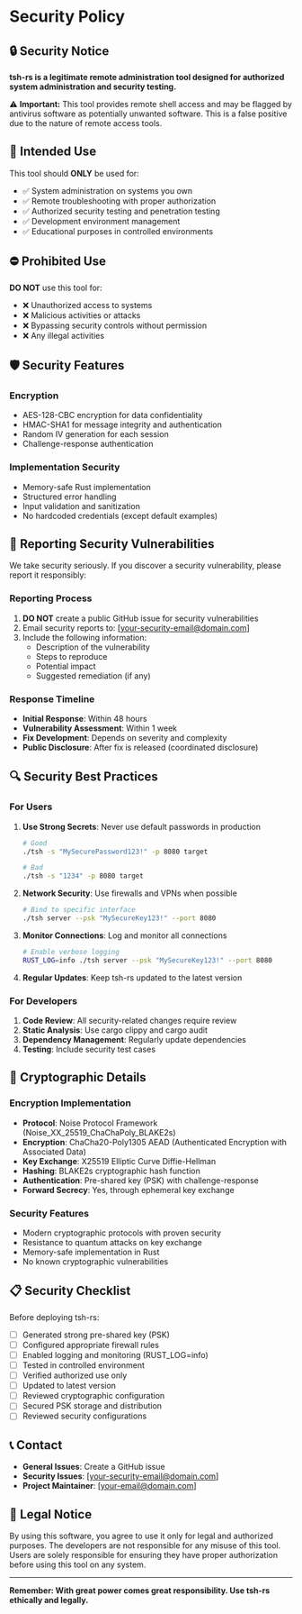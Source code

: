# Security Policy

## 🔒 Security Notice

**tsh-rs is a legitimate remote administration tool designed for authorized system administration and security testing.**

⚠️ **Important:** This tool provides remote shell access and may be flagged by antivirus software as potentially unwanted software. This is a false positive due to the nature of remote access tools.

## 🎯 Intended Use

This tool should **ONLY** be used for:

- ✅ System administration on systems you own
- ✅ Remote troubleshooting with proper authorization  
- ✅ Authorized security testing and penetration testing
- ✅ Development environment management
- ✅ Educational purposes in controlled environments

## ⛔ Prohibited Use

**DO NOT** use this tool for:

- ❌ Unauthorized access to systems
- ❌ Malicious activities or attacks
- ❌ Bypassing security controls without permission
- ❌ Any illegal activities

## 🛡️ Security Features

### Encryption
- AES-128-CBC encryption for data confidentiality
- HMAC-SHA1 for message integrity and authentication
- Random IV generation for each session
- Challenge-response authentication

### Implementation Security
- Memory-safe Rust implementation
- Structured error handling
- Input validation and sanitization
- No hardcoded credentials (except default examples)

## 🐛 Reporting Security Vulnerabilities

We take security seriously. If you discover a security vulnerability, please report it responsibly:

### Reporting Process

1. **DO NOT** create a public GitHub issue for security vulnerabilities
2. Email security reports to: [your-security-email@domain.com]
3. Include the following information:
   - Description of the vulnerability
   - Steps to reproduce
   - Potential impact
   - Suggested remediation (if any)

### Response Timeline

- **Initial Response**: Within 48 hours
- **Vulnerability Assessment**: Within 1 week
- **Fix Development**: Depends on severity and complexity
- **Public Disclosure**: After fix is released (coordinated disclosure)

## 🔍 Security Best Practices

### For Users

1. **Use Strong Secrets**: Never use default passwords in production
   ```bash
   # Good
   ./tsh -s "MySecurePassword123!" -p 8080 target
   
   # Bad
   ./tsh -s "1234" -p 8080 target
   ```

2. **Network Security**: Use firewalls and VPNs when possible
   ```bash
   # Bind to specific interface
   ./tsh server --psk "MySecureKey123!" --port 8080
   ```

3. **Monitor Connections**: Log and monitor all connections
   ```bash
   # Enable verbose logging
   RUST_LOG=info ./tsh server --psk "MySecureKey123!" --port 8080
   ```

4. **Regular Updates**: Keep tsh-rs updated to the latest version

### For Developers

1. **Code Review**: All security-related changes require review
2. **Static Analysis**: Use cargo clippy and cargo audit
3. **Dependency Management**: Regularly update dependencies
4. **Testing**: Include security test cases

## 🔐 Cryptographic Details

### Encryption Implementation
- **Protocol**: Noise Protocol Framework (Noise_XX_25519_ChaChaPoly_BLAKE2s)
- **Encryption**: ChaCha20-Poly1305 AEAD (Authenticated Encryption with Associated Data)
- **Key Exchange**: X25519 Elliptic Curve Diffie-Hellman
- **Hashing**: BLAKE2s cryptographic hash function
- **Authentication**: Pre-shared key (PSK) with challenge-response
- **Forward Secrecy**: Yes, through ephemeral key exchange

### Security Features
- Modern cryptographic protocols with proven security
- Resistance to quantum attacks on key exchange
- Memory-safe implementation in Rust
- No known cryptographic vulnerabilities

## 📋 Security Checklist

Before deploying tsh-rs:

- [ ] Generated strong pre-shared key (PSK)
- [ ] Configured appropriate firewall rules
- [ ] Enabled logging and monitoring (RUST_LOG=info)
- [ ] Tested in controlled environment
- [ ] Verified authorized use only
- [ ] Updated to latest version
- [ ] Reviewed cryptographic configuration
- [ ] Secured PSK storage and distribution
- [ ] Reviewed security configurations

## 📞 Contact

- **General Issues**: Create a GitHub issue
- **Security Issues**: [your-security-email@domain.com]
- **Project Maintainer**: [your-email@domain.com]

## 📄 Legal Notice

By using this software, you agree to use it only for legal and authorized purposes. The developers are not responsible for any misuse of this tool. Users are solely responsible for ensuring they have proper authorization before using this tool on any system.

---

**Remember: With great power comes great responsibility. Use tsh-rs ethically and legally.**